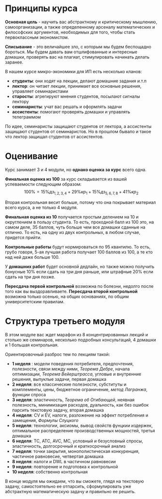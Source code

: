 # Принципы курса

**Основная цель** - научить вас абстрактному и критическому мышлению, самоорганизации, а также определенному арсеналу математических и философских аргументов, необходимых для того, чтобы стать первоклассным экономистом.

**Списывание** - это величайшее зло, с которым мы будем беспощадно бороться. Мы будем давать вам отшлифованные и интересные домашки, проверять вас на плагиат, стимулировать начинать делать заранее.

В нашем курсе микро-экономики для ИП есть несколько кланов:

- **студенты**: они ходят на лекции, делают домашние задания и.т.п
- **лектор**: он читает лекции, принимает все основные решения, управляет семинаристами
- **старосты**: агрегируют мнения студентов, посылают сигналы лектору
- **семинаристы**: учат вас решать и оформлять задачи
- **ассистенты**: помогают проверять домашки и управлять телеграммом

По идее, семинаристы защищают студентов от лектора, а ассистенты защищают студентов от семинаристов. Но в прошлом бывало и такое что лектор защищал студентов от ассистентов.

# Оценивание

Курс занимает 3 и 4 модули, но **однако оценка за курс** всего одна. 

**Финальная оценка из 100** за курс складывается из вашей успеваемости следующим образом:
$$100\% =  15\%дз_{1,2,3,4} + 29\%кр_1 +15\%дз_{5,6,7,8} + 41\%кр_2$$

Вторая контрольная весит больше, потому что она покрывает материал всего курса, а не только 4 модуля.

**Финальная оценка из 10** получается простым делением на 10 и округлением в пользу студента. То есть, проходной балл из 100 это, на самом деле, 35 баллов, чуть больше чем все домашки сданные на отлично. То есть, на одну из двух контрольных, в любом случае, придется прийти.

**Контрольные работы** будут нормироваться по 95 квантилю. То есть, грубо говоря, 5-ая лучшая работа получает 100 баллов из 100, а те кто над ней даже больше 100.

У **домашних работ** будет основной дедлайн, но также можно получить бонусные 10% если сдать на три дня раньше, или штрафные 20% если сдать на три дня позже.

**Пересдача первой контрольной** возможна по болезни, недолго после того как вы выздоравливаете. **Пересдача второй контрольной** возможна только осенью, на общих основаниях, по общим университетским правилам.

# Структура третьего модуля

В этом модуле вас ждет марафон из 8 концентрированных лекций и столько же семинаров, несколько подробных консультаций, 4 домашки и 1 большая контрольная. 

Ориентировочный разброс тем по лекциям такой:

- **1 неделя** : модели поведения потребителя, предпочтения, полезности, связи между ними, *Теорема Дебре*, начала оптимизации, *Теорема Вейерштрасса*, угловые и внутренние решения, выпуклые задачи, первая домашка
- **2 неделя**: все классические полезности, субституты и комплементы, цены, бюджетное ограничение, *метод Лагранжа*, функции спроса
- **3 неделя**: эластичность, *Теорема об Огибающей*, неявная полезность, минимизация расходов, дуальность, как без ошибок парсить текстовую задачу, вторая домашка
- **4 неделя**: CV и EV, налоги,  разложение на эффект потребления и замещения, *Формулы Слуцкого*
- **5 неделя**: технологии, аксиомы, вывод свойств фунцкии издержек, оптимальное распределение производственных мощностей, третья домашка
- **6 неделя**: TC, ATC, AVC, MC, условный и безусловный спросы, эластичность, долгосрочный и краткосрочный анализ
- **7 неделя**: точки закрытия, монополистическая конкуренция, частичное равновесие, четвертая домашка
- **8 неделя**: налоги и DWL в частичном равновесии
- **9 неделя**: повторение и подготовка к контрольной
- **10 неделя**: собственно контрольная

В конце модуля мы ожидаем, что вы сможете, глядя на текстовую задачу, самостоятельно ее отпарсить, сформулировать уже абстрактную математическую задачу и правильно ее решить.